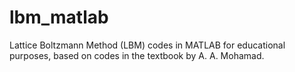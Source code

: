 # lbm_matlab
Lattice Boltzmann Method (LBM) codes in MATLAB for educational purposes, based on codes in the textbook by A. A. Mohamad.
